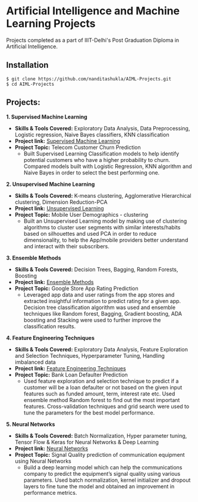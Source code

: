 # Artificial Intelligence and Machine Learning Projects
Projects completed as a part of IIIT-Delhi's Post Graduation Diploma in Artificial Intelligence.

## Installation
```
$ git clone https://github.com/nanditashukla/AIML-Projects.git
$ cd AIML-Projects
```

## Projects:
**1. Supervised Machine Learning**
   - **Skills & Tools Covered:** Exploratory Data Analysis, Data Preprocessing, Logistic regression, Naive Bayes classifiers, KNN classification
   - **Project link:** [Supervised Machine Learning](https://nbviewer.org/github/nanditashukla/AIML-Projects/blob/main/01_Supervised%20Machine%20Learning/PROJECT_1.ipynb)
   - **Project Topic:** Telecom Customer Churn Prediction
      - Built Supervised Learning Classification models to help identify potential customers who have a higher probability to churn. Compared models built with Logistic Regression, KNN algorithm and Naive Bayes in order to select the best performing one.
          
**2. Unsupervised Machine Learning**
   - **Skills & Tools Covered:** K-means clustering, Agglomerative Hierarchical clustering, Dimension Reduction-PCA
   - **Project link:** [Unsupervised Learning](https://nbviewer.org/github/nanditashukla/AIML-Projects/blob/main/02_Unsupervised%20Machine%20Learning/PROJECT_2.ipynb)
   - **Project Topic:** Mobile User Demographics - clustering
      - Built an Unsupervised Learning model by making use of clustering algorithms to cluster user segments with similar interests/habits based on silhouettes and used PCA in order to reduce dimensionality, to help the App/mobile providers better understand and interact with their subscribers. 

**3. Ensemble Methods**
   - **Skills & Tools Covered:** Decision Trees, Bagging, Random Forests, Boosting
   - **Project link:** [Ensemble Methods](https://nbviewer.org/github/nanditashukla/AIML-Projects/blob/main/03_Ensemble%20Methods/Project_1_Final.ipynb)
   - **Project Topic:** Google Store App Rating Prediction   
     - Leveraged app data and user ratings from the app stores and extracted insightful information to predict rating for a given app. Decision tree classification algorithm was used and ensemble techniques like Random forest, Bagging, Gradient boosting, ADA boosting and Stacking were used to further improve the classification results.

**4. Feature Engineering Techniques**
   - **Skills & Tools Covered:** Exploratory Data Analysis, Feature Exploration and Selection Techniques, Hyperparameter Tuning, Handling imbalanced data
   - **Project link:** [Feature Engineering Techniques](https://nbviewer.org/github/nanditashukla/AIML-Projects/blob/main/04_Feature%20Engineering%20Techniques/project_2.ipynb)
   - **Project Topic:** Bank Loan Defaulter Prediction
     - Used feature exploration and selection technique to predict if a customer will be a loan defaulter or not based on the given input features such as funded amount, term, interest rate etc. Used ensemble method Random forest to find out the most important features. Cross-validation techniques and grid search were used to tune the parameters for the best model performance.

**5. Neural Networks**
   - **Skills & Tools Covered:** Batch Normalization, Hyper parameter tuning, Tensor Flow & Keras for Neural Networks & Deep Learning
   - **Project link:** [Neural Networks](https://nbviewer.org/github/nanditashukla/AIML-Projects/blob/main/05_Neural%20Networks/Nandita_DL_Project_1.ipynb)
   - **Project Topic:** Signal Quality prediction of communication equipment using Neural Networks
      - Build a deep learning model which can help the communications company to predict the equipment’s signal quality using various parameters. Used batch normalization, kernel initializer and dropout layers to fine tune the model and obtained an improvement in performance metrics.

          
